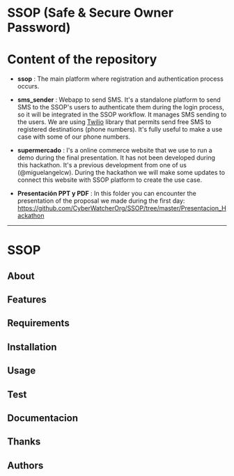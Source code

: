# SSOP (Safe & Secure Owner Password)

# Content of the repository

- **ssop** : The main platform where registration and authentication process occurs.

- **sms\_sender** : Webapp to send SMS. It's a standalone platform to send SMS to the SSOP's users to authenticate them during the login
process, so it will be integrated in the SSOP workflow. It manages SMS sending to the users. We are using [Twilio](https://www.twilio.com) library that permits send
free SMS to registered destinations (phone numbers). It's fully useful to make a use case with some of our phone numbers.

- **supermercado** : I's a online commerce website that we use to run a demo during the final presentation. It has not been developed during this hackathon. It's a previous development from one of us (@miguelangelcw). During the hackathon we will make some updates to connect this website with SSOP platform to create the use case.

- **Presentación PPT y PDF** : In this folder you can encounter the presentation of the proposal we made during the first day: https://github.com/CyberWatcherOrg/SSOP/tree/master/Presentacion_Hackathon

---

# SSOP

## About

## Features

## Requirements

## Installation

## Usage

## Test

## Documentacion

## Thanks

## Authors
